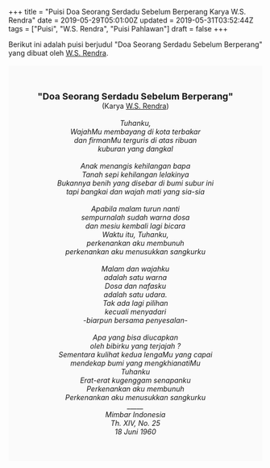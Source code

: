 +++
title = "Puisi Doa Seorang Serdadu Sebelum Berperang Karya W.S. Rendra"
date = 2019-05-29T05:01:00Z
updated = 2019-05-31T03:52:44Z
tags = ["Puisi", "W.S. Rendra", "Puisi Pahlawan"]
draft = false
+++

<div dir="ltr" style="text-align: left;" trbidi="on"><div style="text-align: justify;">Berikut ini adalah puisi berjudul "Doa Seorang Serdadu Sebelum Berperang" yang dibuat oleh <a href="https://ensiklopedia.kemdikbud.go.id/sastra/artikel/Rendra" target="_blank">W.S. Rendra</a>. </div><br /><div style="background: #FAFAFA; font-size: 14px; height: auto; margin: 0 auto; padding: 50px; text-align: center; width: auto;"><span style="font-size: 18px;"><b>"Doa Seorang Serdadu Sebelum Berperang"</b></span><br />(Karya <a href="https://www.sekata.web.id/tags/w.s.-rendra" target="_blank">W.S. Rendra</a>) <br /><br /><i>Tuhanku,<br />WajahMu membayang di kota terbakar<br />dan firmanMu terguris di atas ribuan<br />kuburan yang dangkal<br /><br />Anak menangis kehilangan bapa<br />Tanah sepi kehilangan lelakinya<br />Bukannya benih yang disebar di bumi subur ini<br />tapi bangkai dan wajah mati yang sia-sia<br /><br />Apabila malam turun nanti<br />sempurnalah sudah warna dosa<br />dan mesiu kembali lagi bicara<br />Waktu itu, Tuhanku,<br />perkenankan aku membunuh<br />perkenankan aku menusukkan sangkurku<br /><br />Malam dan wajahku<br />adalah satu warna<br />Dosa dan nafasku<br />adalah satu udara.<br />Tak ada lagi pilihan<br />kecuali menyadari<br />-biarpun bersama penyesalan-<br /><br />Apa yang bisa diucapkan<br />oleh bibirku yang terjajah ?<br />Sementara kulihat kedua lengaMu yang capai<br />mendekap bumi yang mengkhianatiMu<br />Tuhanku<br />Erat-erat kugenggam senapanku<br />Perkenankan aku membunuh<br />Perkenankan aku menusukkan sangkurku<br />_____<br />Mimbar Indonesia<br />Th. XIV, No. 25<br />18 Juni 1960</i> </div></div>

